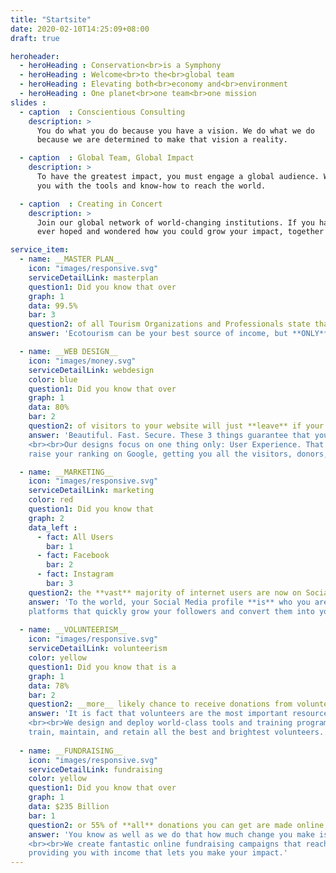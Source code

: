 ```yaml
---
title: "Startsite"
date: 2020-02-10T14:25:09+08:00
draft: true

heroheader:
  - heroHeading : Conservation<br>is a Symphony
  - heroHeading : Welcome<br>to the<br>global team
  - heroHeading : Elevating both<br>economy and<br>environment
  - heroHeading : One planet<br>one team<br>one mission
slides :
  - caption  : Conscientious Consulting
    description: >
      You do what you do because you have a vision. We do what we do
      because we are determined to make that vision a reality.

  - caption  : Global Team, Global Impact
    description: >
      To have the greatest impact, you must engage a global audience. We are here to provide 
      you with the tools and know-how to reach the world.

  - caption  : Creating in Concert
    description: >
      Join our global network of world-changing institutions. If you have
      ever hoped and wondered how you could grow your impact, together we will do just that.

service_item: 
  - name: __MASTER PLAN__
    icon: "images/responsive.svg"
    serviceDetailLink: masterplan
    question1: Did you know that over
    graph: 1
    data: 99.5% 
    bar: 3
    question2: of all Tourism Organizations and Professionals state that Ecotourism is a **rapidly** growing industry?
    answer: 'Ecotourism can be your best source of income, but **ONLY** if you have a great plan to follow.<br><br>We create internationally recognized Ecotourism Management Plans that expertly guide your growth, giving you the best tools to gain the greatest benefit.'

  - name: __WEB DESIGN__
    icon: "images/money.svg"
    serviceDetailLink: webdesign
    color: blue
    question1: Did you know that over
    graph: 1
    data: 80% 
    bar: 2
    question2: of visitors to your website will just **leave** if your website is not secure or takes longer than 3 seconds to load?
    answer: 'Beautiful. Fast. Secure. These 3 things guarantee that you and your goals are never forgotten. 
    <br><br>Our designs focus on one thing only: User Experience. That is how you
    raise your ranking on Google, getting you all the visitors, donors, and volunteers you need.'

  - name: __MARKETING__
    icon: "images/responsive.svg"
    serviceDetailLink: marketing
    color: red
    question1: Did you know that
    graph: 2
    data_left :
      - fact: All Users
        bar: 1
      - fact: Facebook
        bar: 2
      - fact: Instagram
        bar: 3
    question2: the **vast** majority of internet users are now on Social Media, using it to donate, volunteer, and plan where to travel?
    answer: 'To the world, your Social Media profile **is** who you are and what you do. Use it well.<br><br>We design Social Media profiles on all 
    platforms that quickly grow your followers and convert them into your greatest supporters as visitors, volunteers, and donors.'
 
  - name: __VOLUNTEERISM__
    icon: "images/responsive.svg"
    serviceDetailLink: volunteerism
    color: yellow
    question1: Did you know that is a
    graph: 1
    data: 78%
    bar: 2
    question2: __more__ likely chance to receive donations from volunteers than non-volunteers?
    answer: 'It is fact that volunteers are the most important resource for the success of your cause. 
    <br><br>We design and deploy world-class tools and training programs that guarantee that you attain,
    train, maintain, and retain all the best and brightest volunteers.'
 
  - name: __FUNDRAISING__
    icon: "images/responsive.svg"
    serviceDetailLink: fundraising
    color: yellow
    question1: Did you know that over
    graph: 1
    data: $235 Billion
    bar: 1
    question2: or 55% of **all** donations you can get are made online, mainly through Social Media and your website?
    answer: 'You know as well as we do that how much change you make is directly tied to funding. 
    <br><br>We create fantastic online fundraising campaigns that reach donors and investors all over the world, 
    providing you with income that lets you make your impact.'
---
```


